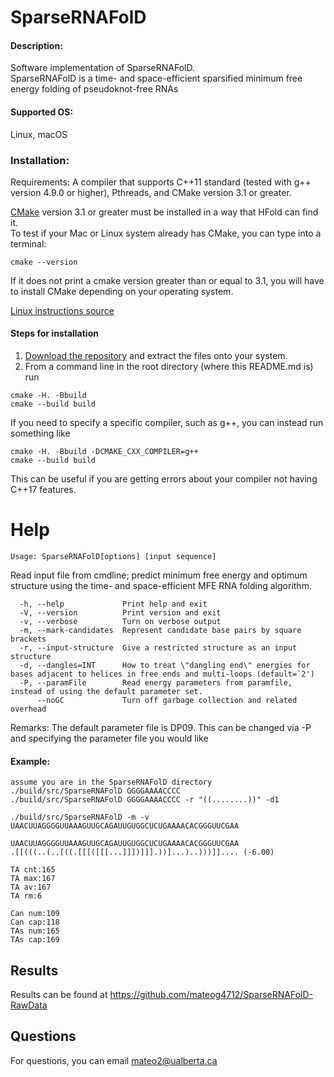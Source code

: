 # SparseRNAFolD

#### Description:
Software implementation of SparseRNAFolD.      
SparseRNAFolD is a time- and space-efficient sparsified minimum free energy folding of pseudoknot-free RNAs

#### Supported OS: 
Linux, macOS


### Installation:  
Requirements: A compiler that supports C++11 standard (tested with g++ version 4.9.0 or higher), Pthreads, and CMake version 3.1 or greater.    

[CMake](https://cmake.org/install/) version 3.1 or greater must be installed in a way that HFold can find it.    
To test if your Mac or Linux system already has CMake, you can type into a terminal:      
```
cmake --version
```
If it does not print a cmake version greater than or equal to 3.1, you will have to install CMake depending on your operating system.

[Linux instructions source](https://geeksww.com/tutorials/operating_systems/linux/installation/downloading_compiling_and_installing_cmake_on_linux.php)

#### Steps for installation   
1. [Download the repository](https://github.com/mateog4712/SparseRNAFolD.git) and extract the files onto your system.
2. From a command line in the root directory (where this README.md is) run
```
cmake -H. -Bbuild
cmake --build build
```   
If you need to specify a specific compiler, such as g++, you can instead run something like   
```
cmake -H. -Bbuild -DCMAKE_CXX_COMPILER=g++
cmake --build build
```   
This can be useful if you are getting errors about your compiler not having C++17 features.

Help
========================================

```
Usage: SparseRNAFolD[options] [input sequence]
```

Read input file from cmdline; predict minimum free energy and optimum structure using the time- and space-efficient MFE RNA folding algorithm.

```
  -h, --help             Print help and exit
  -V, --version          Print version and exit
  -v, --verbose          Turn on verbose output
  -m, --mark-candidates  Represent candidate base pairs by square brackets
  -r, --input-structure  Give a restricted structure as an input structure
  -d, --dangles=INT      How to treat \"dangling end\" energies for bases adjacent to helices in free ends and multi-loops (default=`2')
  -P, --paramFile        Read energy parameters from paramfile, instead of using the default parameter set.
      --noGC             Turn off garbage collection and related overhead
```

Remarks:
    The default parameter file is DP09. This can be changed via -P and specifying the parameter file you would like

#### Example:
    assume you are in the SparseRNAFolD directory
    ./build/src/SparseRNAFolD GGGGAAAACCCC
    ./build/src/SparseRNAFolD GGGGAAAACCCC -r "((........))" -d1

```
./build/src/SparseRNAFolD -m -v UAACUUAGGGGUUAAAGUUGCAGAUUGUGGCUCUGAAAACACGGGUUCGAA

UAACUUAGGGGUUAAAGUUGCAGAUUGUGGCUCUGAAAACACGGGUUCGAA
.[[(((..(..[((.[[[([[[...]]])]]].))]...)..)))]].... (-6.00)

TA cnt:165
TA max:167
TA av:167
TA rm:6

Can num:109
Can cap:118
TAs num:165
TAs cap:169
```
    
## Results
Results can be found at https://github.com/mateog4712/SparseRNAFolD-RawData

## Questions
For questions, you can email mateo2@ualberta.ca
